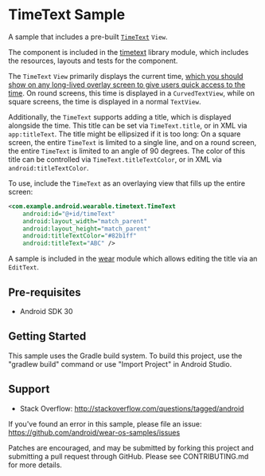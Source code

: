 
TimeText Sample
================================

A sample that includes a pre-built [`TimeText`](timetext/src/main/java/com/example/android/wearable/timetext/TimeText.kt) `View`.

The component is included in the [timetext](timetext) library module, which includes the resources, layouts and tests for the component.

The `TimeText` `View` primarily displays the current time, [which you should show on any long-lived overlay screen to give users quick access to the time](https://developer.android.com/training/wearables/design/overlays#time).
On round screens, this time is displayed in a `CurvedTextView`, while on square screens, the time is displayed in a normal `TextView`.

Additionally, the `TimeText` supports adding a title, which is displayed alongside the time.
This title can be set via `TimeText.title`, or in XML via `app:titleText`.
The title might be ellipsized if it is too long: On a square screen, the entire `TimeText` is limited to a single line, and on a round screen, the entire `TimeText` is limited to an angle of 90 degrees.
The color of this title can be controlled via `TimeText.titleTextColor`, or in XML via `android:titleTextColor`.

To use, include the `TimeText` as an overlaying view that fills up the entire screen:

```xml
<com.example.android.wearable.timetext.TimeText
    android:id="@+id/timeText"
    android:layout_width="match_parent"
    android:layout_height="match_parent"
    android:titleTextColor="#82b1ff"
    android:titleText="ABC" />
```

A sample is included in the [wear](wear) module which allows editing the title via an `EditText`.

Pre-requisites
--------------

- Android SDK 30

Getting Started
---------------

This sample uses the Gradle build system. To build this project, use the
"gradlew build" command or use "Import Project" in Android Studio.

Support
-------

- Stack Overflow: http://stackoverflow.com/questions/tagged/android

If you've found an error in this sample, please file an issue:
https://github.com/android/wear-os-samples/issues

Patches are encouraged, and may be submitted by forking this project and
submitting a pull request through GitHub. Please see CONTRIBUTING.md for more details.
